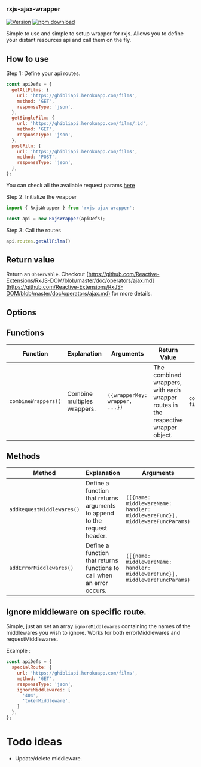 ### rxjs-ajax-wrapper

[![Version](https://img.shields.io/npm/v/rxjs-ajax-wrapper.svg)](https://www.npmjs.org/package/rxjs-ajax-wrapper)
[![npm download][download-image]][download-url]

[download-image]: https://img.shields.io/npm/dm/rxjs-ajax-wrapper.svg?style=flat-square
[download-url]: https://npmjs.org/package/rxjs-ajax-wrapper

Simple to use and simple to setup wrapper for rxjs. Allows you to define your distant resources api and call them on the fly.

## How to use

Step 1: Define your api routes.

```javascript
const apiDefs = {
  getAllFilms: {
    url: 'https://ghibliapi.herokuapp.com/films',
    method: 'GET',
    responseType: 'json',
  },
  getSingleFilm: {
    url: 'https://ghibliapi.herokuapp.com/films/:id',
    method: 'GET',
    responseType: 'json',
  },
  postFilm: {
    url: 'https://ghibliapi.herokuapp.com/films',
    method: 'POST',
    responseType: 'json',
  },
};
```

You can check all the available request params [here](https://github.com/Reactive-Extensions/RxJS-DOM/blob/master/doc/operators/ajax.md)

Step 2: Initialize the wrapper

```javascript
import { RxjsWrapper } from 'rxjs-ajax-wrapper';

const api = new RxjsWrapper(apiDefs);
```

Step 3: Call the routes

```javascript
api.routes.getAllFilms()
```

## Return value

Return an `Observable`.
Checkout [https://github.com/Reactive-Extensions/RxJS-DOM/blob/master/doc/operators/ajax.md](https://github.com/Reactive-Extensions/RxJS-DOM/blob/master/doc/operators/ajax.md) for more details.

## Options

## Functions

Function | Explanation | Arguments | Return Value | Example
------------ | ------------- | -------------  | -------------  | -------------
`combineWrappers()` | Combine multiples wrappers. | `({wrapperKey: wrapper, ...})` | The combined wrappers, with each wrapper routes in the respective wrapper object. | `combineWrappers({authWrapper, filmWrapper});`

## Methods

Method | Explanation | Arguments | Example
------------ | ------------- | -------------  | -------------
`addRequestMiddlewares()` | Define a function that returns arguments to append to the request header. | `([{name: middlewareName: handler: middlewareFunc}], middlewareFuncParams)` | `api.addRequestMiddlewares([name: 'token', handler: (store) => ({Authorization: store.getState().token})], store);`
`addErrorMiddlewares()` | Define a function that returns functions to call when an error occurs. | `([{name: middlewareName: handler: middlewareFunc}], middlewareFuncParams)` | `api.addErrorMiddlewares([name: '404Middleware', handler: (request) => { if (request.status === 404) dispatch(somtething()) }]);`

## Ignore middleware on specific route.

Simple, just an set an array `ignoreMiddlewares` containing the names of the middlewares you wish to ignore. Works for both errorMiddlewares and requestMiddlewares.

Example :
```javascript
const apiDefs = {
  specialRoute: {
    url: 'https://ghibliapi.herokuapp.com/films',
    method: 'GET',
    responseType: 'json',
    ignoreMiddlewares: [
      '404',
      'tokenMiddleware',
    ]
  },
};
```

# Todo ideas

* Update/delete middleware.
